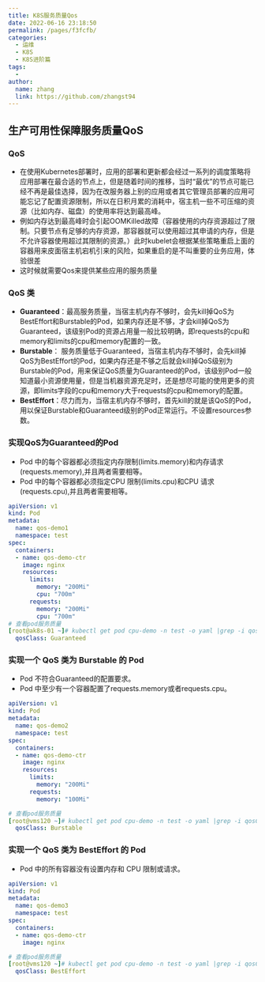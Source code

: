 ```yaml
---
title: K8S服务质量Qos
date: 2022-06-16 23:18:50
permalink: /pages/f3fcfb/
categories:
  - 运维
  - K8S
  - K8S进阶篇
tags:
  - 
author: 
  name: zhang
  link: https://github.com/zhangst94
---
```

## 生产可用性保障服务质量QoS

### QoS

- 在使用Kubernetes部署时，应用的部署和更新都会经过一系列的调度策略将应用部署在最合适的节点上，但是随着时间的推移，当时“最优”的节点可能已经不再是最佳选择，因为在改服务器上别的应用或者其它管理员部署的应用可能忘记了配置资源限制，所以在日积月累的消耗中，宿主机一些不可压缩的资源（比如内存、磁盘）的使用率将达到最高峰。
- 例如内存达到最高峰时会引起OOMKilled故障（容器使用的内存资源超过了限制。只要节点有足够的内存资源，那容器就可以使用超过其申请的内存，但是不允许容器使用超过其限制的资源。）此时kubelet会根据某些策略重启上面的容器用来皮面宿主机宕机引来的风险，如果重启的是不叫重要的业务应用，体验很差
- 这时候就需要Qos来提供某些应用的服务质量

### QoS 类

- **Guaranteed**：最高服务质量，当宿主机内存不够时，会先kill掉QoS为BestEffort和Burstable的Pod，如果内存还是不够，才会kill掉QoS为Guaranteed，该级别Pod的资源占用量一般比较明确，即requests的cpu和memory和limits的cpu和memory配置的一致。
- **Burstable**： 服务质量低于Guaranteed，当宿主机内存不够时，会先kill掉QoS为BestEffort的Pod，如果内存还是不够之后就会kill掉QoS级别为Burstable的Pod，用来保证QoS质量为Guaranteed的Pod，该级别Pod一般知道最小资源使用量，但是当机器资源充足时，还是想尽可能的使用更多的资源，即limits字段的cpu和memory大于requests的cpu和memory的配置。
- **BestEffort**：尽力而为，当宿主机内存不够时，首先kill的就是该QoS的Pod，用以保证Burstable和Guaranteed级别的Pod正常运行。不设置resources参数。

### 实现QoS为Guaranteed的Pod

- Pod 中的每个容器都必须指定内存限制(limits.memory)和内存请求(requests.memory),并且两者需要相等。
- Pod 中的每个容器都必须指定CPU 限制(limits.cpu)和CPU 请求(requests.cpu),并且两者需要相等。

```yaml
apiVersion: v1
kind: Pod
metadata:
  name: qos-demo1
  namespace: test
spec:
  containers:
  - name: qos-demo-ctr
    image: nginx
    resources:
      limits:
        memory: "200Mi"
        cpu: "700m"
      requests:
        memory: "200Mi"
        cpu: "700m"
# 查看pod服务质量
[root@ak8s-01 ~]# kubectl get pod cpu-demo -n test -o yaml |grep -i qosClass
  qosClass: Guaranteed
```

### 实现一个 QoS 类为 Burstable 的 Pod

- Pod 不符合Guaranteed的配置要求。
- Pod 中至少有一个容器配置了requests.memory或者requests.cpu。

```yaml
apiVersion: v1
kind: Pod
metadata:
  name: qos-demo2
  namespace: test
spec:
  containers:
  - name: qos-demo-ctr
    image: nginx
    resources:
      limits:
        memory: "200Mi"
      requests:
        memory: "100Mi"

# 查看pod服务质量
[root@vms120 ~]# kubectl get pod cpu-demo -n test -o yaml |grep -i qosClass
  qosClass: Burstable
```

### 实现一个 QoS 类为 BestEffort 的 Pod

- Pod 中的所有容器没有设置内存和 CPU 限制或请求。

```yaml
apiVersion: v1
kind: Pod
metadata:
  name: qos-demo3
  namespace: test
spec:
  containers:
  - name: qos-demo-ctr
    image: nginx

# 查看pod服务质量
[root@vms120 ~]# kubectl get pod cpu-demo -n test -o yaml |grep -i qosClass
  qosClass: BestEffort
```

